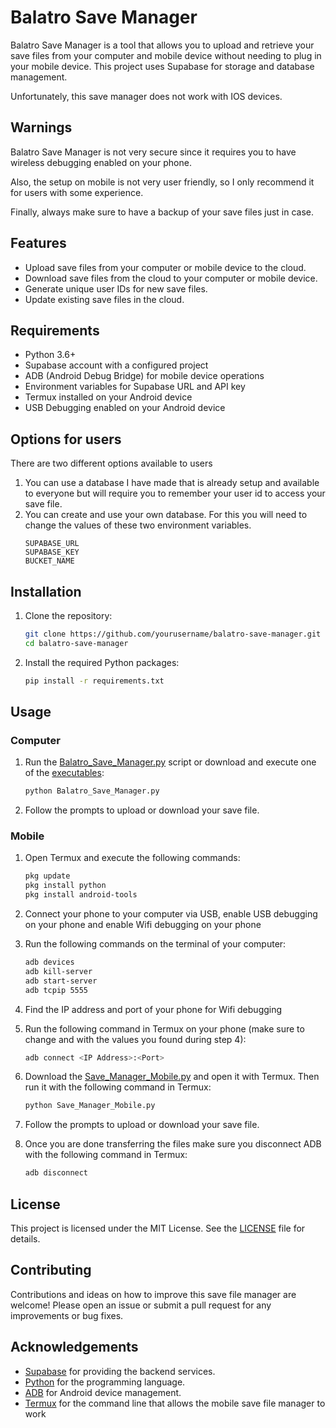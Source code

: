 # Balatro Save Manager

Balatro Save Manager is a tool that allows you to upload and retrieve your save files from your computer and mobile device without needing to plug in your mobile device. This project uses Supabase for storage and database management.

Unfortunately, this save manager does not work with IOS devices.

## Warnings
Balatro Save Manager is not very secure since it requires you to have wireless debugging enabled on your phone.

Also, the setup on mobile is not very user friendly, so I only recommend it for users with some experience.

Finally, always make sure to have a backup of your save files just in case.

## Features

- Upload save files from your computer or mobile device to the cloud.
- Download save files from the cloud to your computer or mobile device.
- Generate unique user IDs for new save files.
- Update existing save files in the cloud.

## Requirements

- Python 3.6+
- Supabase account with a configured project
- ADB (Android Debug Bridge) for mobile device operations
- Environment variables for Supabase URL and API key
- Termux installed on your Android device
- USB Debugging enabled on your Android device

## Options for users
There are two different options available to users
1. You can use a database I have made that is already setup and available to everyone but will require you to remember your user id to access your save file.
2. You can create and use your own database. For this you will need to change the values of these two environment variables.
   ```env
   SUPABASE_URL
   SUPABASE_KEY
   BUCKET_NAME
   ```

## Installation

1. Clone the repository:
    ```sh
    git clone https://github.com/yourusername/balatro-save-manager.git
    cd balatro-save-manager
    ```

2. Install the required Python packages:
    ```sh
    pip install -r requirements.txt
    ```

## Usage

### Computer

1. Run the [Balatro_Save_Manager.py](https://github.com/OliBigo/balatro-save-manager/blob/main/Balatro_Save_Manager.py) script or download and execute one of the [executables](https://github.com/OliBigo/balatro-save-manager/releases):
    ```sh
    python Balatro_Save_Manager.py
    ```

2. Follow the prompts to upload or download your save file.

### Mobile

1. Open Termux and execute the following commands:
   ```sh
   pkg update
   pkg install python
   pkg install android-tools
   ```

2. Connect your phone to your computer via USB, enable USB debugging on your phone and enable Wifi debugging on your phone
   
3. Run the following commands on the terminal of your computer:
   ```sh
   adb devices
   adb kill-server
   adb start-server
   adb tcpip 5555
   ```

4. Find the IP address and port of your phone for Wifi debugging
5. Run the following command in Termux on your phone (make sure to change <IP Address> and <Port> with the values you found during step 4):
   ```sh
   adb connect <IP Address>:<Port>
   ```

6. Download the [Save_Manager_Mobile.py](https://github.com/OliBigo/balatro-save-manager/blob/main/Save_Manager_Mobile.py) and open it with Termux. Then run it with the following command in Termux:
    ```sh
    python Save_Manager_Mobile.py
    ```

7. Follow the prompts to upload or download your save file.
8. Once you are done transferring the files make sure you disconnect ADB with the following command in Termux:
   ```sh
   adb disconnect
   ```

## License

This project is licensed under the MIT License. See the [LICENSE](https://github.com/OliBigo/balatro-save-manager/blob/main/LICENSE) file for details.

## Contributing

Contributions and ideas on how to improve this save file manager are welcome! Please open an issue or submit a pull request for any improvements or bug fixes.

## Acknowledgements

- [Supabase](https://supabase.io/) for providing the backend services.
- [Python](https://www.python.org/) for the programming language.
- [ADB](https://developer.android.com/studio/command-line/adb) for Android device management.
- [Termux](https://termux.dev/en/) for the command line that allows the mobile save file manager to work
